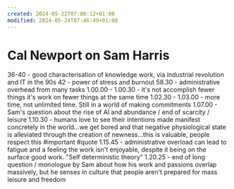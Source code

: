 ```yaml
---
created: 2024-05-22T07:00:12+01:00
modified: 2024-05-24T07:46:49+01:00
---
```


# Cal Newport on Sam Harris

36-40 - good characterisation of knowledge work, via industrial revolution and IT in the 90s
42 - power of stress and burnout
58.30 - administrative overhead from many tasks
1.00.00 - 1.00.30 - it's not accomplish fewer things it's work on fewer things at the same time
1.02.30 - 1.03.00 - more time, not unlimited time. Still in a world of making commitments
1.07.00 - Sam's question about the rise of AI and abundance / end of scarcity / leisure
1.10.30 - humans love to see their intentions made manifest concretely in the world...we get bored and that negative physiological state is alleviated through the creation of newness...this is valuable, people respect this #important #quote
1.15.45 - administrative overload can lead to fatigue and a feeling the work isn't enjoyable, despite it being on the surface good work. "Self deterministic theory"
1.20.25 - end of long question / monologue by Sam about how his work and passions overlap massively, but he senses in culture that people aren't prepared for mass leisure and freedom
